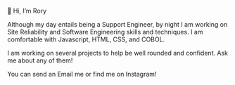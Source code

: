 👋 Hi, I’m Rory

Although my day entails being a Support Engineer, by night I am working on Site Reliability and Software Engineering skills and techniques. I am comfortable with Javascript, HTML, CSS, and COBOL. 

I am working on several projects to help be well rounded and confident. Ask me about any of them!

You can send an Email me or find me on Instagram!

<!---
roryparker/roryparker is a ✨ special ✨ repository because its `README.md` (this file) appears on your GitHub profile.
You can click the Preview link to take a look at your changes.
--->

